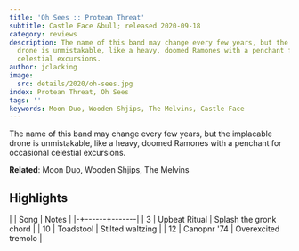 ```yaml
---
title: 'Oh Sees :: Protean Threat'
subtitle: Castle Face &bull; released 2020-09-18
category: reviews
description: The name of this band may change every few years, but the implacable
  drone is unmistakable, like a heavy, doomed Ramones with a penchant for occasional
  celestial excursions.
author: jclacking
image:
  src: details/2020/oh-sees.jpg
index: Protean Threat, Oh Sees
tags: ''
keywords: Moon Duo, Wooden Shjips, The Melvins, Castle Face
---
```

The name of this band may change every few years, but the implacable drone is unmistakable, like a heavy, doomed Ramones with a penchant for occasional celestial excursions.<!--more-->

**Related**: Moon Duo, Wooden Shjips, The Melvins

## Highlights

| | Song | Notes |
|-+------+-------|
| 3 | Upbeat Ritual | Splash the gronk chord |
| 10 | Toadstool | Stilted waltzing |
| 12 | Canopnr '74 | Overexcited tremolo |

